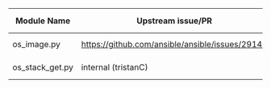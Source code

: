 Module Name       | Upstream issue/PR                               | Status (at 08/11/2017)
------------------|-------------------------------------------------|-----------------------
os_image.py       | https://github.com/ansible/ansible/issues/29145 | available in 2.4.1
os_stack_get.py   | internal (tristanC)                             | not proposed upstream
